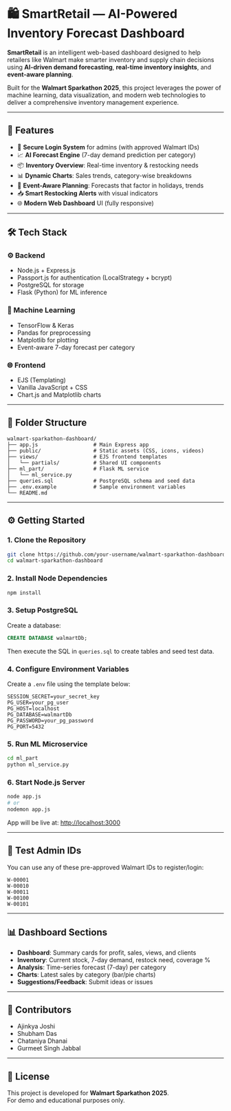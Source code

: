 # 🛍️ SmartRetail — AI-Powered Inventory Forecast Dashboard

**SmartRetail** is an intelligent web-based dashboard designed to help retailers like Walmart make smarter inventory and supply chain decisions using **AI-driven demand forecasting**, **real-time inventory insights**, and **event-aware planning**.

Built for the **Walmart Sparkathon 2025**, this project leverages the power of machine learning, data visualization, and modern web technologies to deliver a comprehensive inventory management experience.

---

## 🚀 Features

- 🔐 **Secure Login System** for admins (with approved Walmart IDs)
- 📈 **AI Forecast Engine** (7-day demand prediction per category)
- 📦 **Inventory Overview**: Real-time inventory & restocking needs
- 📊 **Dynamic Charts**: Sales trends, category-wise breakdowns
- 📆 **Event-Aware Planning**: Forecasts that factor in holidays, trends
- 📥 **Smart Restocking Alerts** with visual indicators
- 🌐 **Modern Web Dashboard** UI (fully responsive)

---

## 🛠️ Tech Stack

### ⚙ Backend
- Node.js + Express.js
- Passport.js for authentication (LocalStrategy + bcrypt)
- PostgreSQL for storage
- Flask (Python) for ML inference

### 🧠 Machine Learning
- TensorFlow & Keras
- Pandas for preprocessing
- Matplotlib for plotting
- Event-aware 7-day forecast per category

### 🌐 Frontend
- EJS (Templating)
- Vanilla JavaScript + CSS
- Chart.js and Matplotlib charts

---

## 📁 Folder Structure

```
walmart-sparkathon-dashboard/
├── app.js                  # Main Express app
├── public/                 # Static assets (CSS, icons, videos)
├── views/                  # EJS frontend templates
│   └── partials/           # Shared UI components
├── ml_part/                # Flask ML service
│   └── ml_service.py
├── queries.sql             # PostgreSQL schema and seed data
├── .env.example            # Sample environment variables
└── README.md
```

---

## ⚙️ Getting Started

### 1. Clone the Repository

```bash
git clone https://github.com/your-username/walmart-sparkathon-dashboard.git
cd walmart-sparkathon-dashboard
```

### 2. Install Node Dependencies

```bash
npm install
```

### 3. Setup PostgreSQL

Create a database:

```sql
CREATE DATABASE walmartDb;
```

Then execute the SQL in `queries.sql` to create tables and seed test data.

### 4. Configure Environment Variables

Create a `.env` file using the template below:

```env
SESSION_SECRET=your_secret_key
PG_USER=your_pg_user
PG_HOST=localhost
PG_DATABASE=walmartDb
PG_PASSWORD=your_pg_password
PG_PORT=5432
```

### 5. Run ML Microservice

```bash
cd ml_part
python ml_service.py
```

### 6. Start Node.js Server

```bash
node app.js
# or
nodemon app.js
```

App will be live at: [http://localhost:3000](http://localhost:3000)

---

## 🧪 Test Admin IDs

You can use any of these pre-approved Walmart IDs to register/login:

```
W-00001
W-00010
W-00011
W-00100
W-00101
```

---

## 📊 Dashboard Sections

- **Dashboard**: Summary cards for profit, sales, views, and clients
- **Inventory**: Current stock, 7-day demand, restock need, coverage %
- **Analysis**: Time-series forecast (7-day) per category
- **Charts**: Latest sales by category (bar/pie charts)
- **Suggestions/Feedback**: Submit ideas or issues

---

## 👥 Contributors

- Ajinkya Joshi  
- Shubham Das  
- Chataniya Dhanai
- Gurmeet Singh Jabbal

---

## 📄 License

This project is developed for **Walmart Sparkathon 2025**.  
For demo and educational purposes only.

